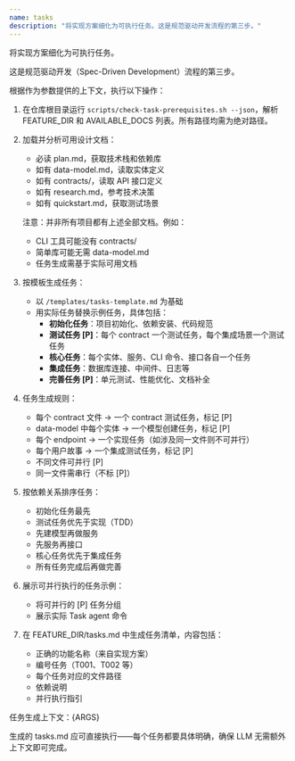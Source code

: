 ```yaml
---
name: tasks
description: "将实现方案细化为可执行任务。这是规范驱动开发流程的第三步。"
---
```


将实现方案细化为可执行任务。

这是规范驱动开发（Spec-Driven Development）流程的第三步。

根据作为参数提供的上下文，执行以下操作：

1. 在仓库根目录运行 `scripts/check-task-prerequisites.sh --json`，解析 FEATURE_DIR 和 AVAILABLE_DOCS 列表。所有路径均需为绝对路径。
2. 加载并分析可用设计文档：
   - 必读 plan.md，获取技术栈和依赖库
   - 如有 data-model.md，读取实体定义
   - 如有 contracts/，读取 API 接口定义
   - 如有 research.md，参考技术决策
   - 如有 quickstart.md，获取测试场景

   注意：并非所有项目都有上述全部文档。例如：
   - CLI 工具可能没有 contracts/
   - 简单库可能无需 data-model.md
   - 任务生成需基于实际可用文档

3. 按模板生成任务：
   - 以 `/templates/tasks-template.md` 为基础
   - 用实际任务替换示例任务，具体包括：
     * **初始化任务**：项目初始化、依赖安装、代码规范
     * **测试任务 [P]**：每个 contract 一个测试任务，每个集成场景一个测试任务
     * **核心任务**：每个实体、服务、CLI 命令、接口各自一个任务
     * **集成任务**：数据库连接、中间件、日志等
     * **完善任务 [P]**：单元测试、性能优化、文档补全

4. 任务生成规则：
   - 每个 contract 文件 → 一个 contract 测试任务，标记 [P]
   - data-model 中每个实体 → 一个模型创建任务，标记 [P]
   - 每个 endpoint → 一个实现任务（如涉及同一文件则不可并行）
   - 每个用户故事 → 一个集成测试任务，标记 [P]
   - 不同文件可并行 [P]
   - 同一文件需串行（不标 [P]）

5. 按依赖关系排序任务：
   - 初始化任务最先
   - 测试任务优先于实现（TDD）
   - 先建模型再做服务
   - 先服务再接口
   - 核心任务优先于集成任务
   - 所有任务完成后再做完善

6. 展示可并行执行的任务示例：
   - 将可并行的 [P] 任务分组
   - 展示实际 Task agent 命令

7. 在 FEATURE_DIR/tasks.md 中生成任务清单，内容包括：
   - 正确的功能名称（来自实现方案）
   - 编号任务（T001、T002 等）
   - 每个任务对应的文件路径
   - 依赖说明
   - 并行执行指引

任务生成上下文：{ARGS}

生成的 tasks.md 应可直接执行——每个任务都要具体明确，确保 LLM 无需额外上下文即可完成。